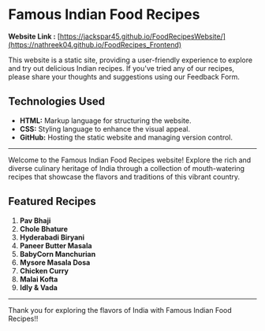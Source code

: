 # Famous Indian Food Recipes
**Website Link :** [https://jackspar45.github.io/FoodRecipesWebsite/](https://nathreek04.github.io/FoodRecipes_Frontend)

This website is a static site, providing a user-friendly experience to explore and try out delicious Indian recipes. If you've tried any of our recipes, please share your thoughts and suggestions using our Feedback Form.

## Technologies Used

- **HTML:** Markup language for structuring the website.
- **CSS:** Styling language to enhance the visual appeal.
- **GitHub:** Hosting the static website and managing version control.

---

Welcome to the Famous Indian Food Recipes website! Explore the rich and diverse culinary heritage of India through a collection of mouth-watering recipes that showcase the flavors and traditions of this vibrant country.

## Featured Recipes

1. **Pav Bhaji**
2. **Chole Bhature**
3. **Hyderabadi Biryani**
4. **Paneer Butter Masala**
5. **BabyCorn Manchurian**
6. **Mysore Masala Dosa**
7. **Chicken Curry**
8. **Malai Kofta**
9. **Idly & Vada**

---

Thank you for exploring the flavors of India with Famous Indian Food Recipes!!

